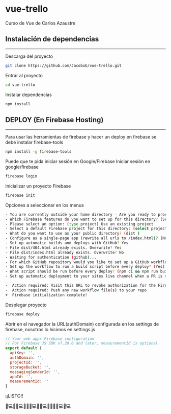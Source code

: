 # vue-trello
Curso de Vue de Carlos Azaustre 


## Instalación de dependencias
---
Descarga del proyecto
```sh
git clone https://github.com/JacoboG/vue-trello.git
```

Entrar al proyecto
```sh
cd vue-trello
```

Instalar dependencias
```sh
npm install
```

## DEPLOY (En Firebase Hosting)
---
Para usar las herramientas de firebase y hacer un deploy en firebase se debe instalar firebase-tools

```sh
npm install -g firebase-tools
```

Puede que te pida iniciar sesión en Google/Firebase
Iniciar sesión en google/firebase
```sh
firebase login
```

Inicializar un proyecto Firebase
```sh
firebase init
```

Opciones a seleccionar en los menus
```sh
- You are currently outside your home directory - Are you ready to proceed? Yes
- Which Firebase features do you want to set up for this directory? (Select Firebase Hosting or Hosting)
- Please select an option: (type project) Use an existing project
- Select a default Firebase project for this directory: (select project)
- What do you want to use as your public directory? (dist )
- Configure as a single-page app (rewrite all urls to /index.html)? (No)
- Set up automatic builds and deploys with GitHub? Yes
- File dist/404.html already exists. Overwrite? Yes
- File dist/index.html already exists. Overwrite? No
- Waiting for authentication (github)...
- For which GitHub repository would you like to set up a GitHub workflow? (format: user/repository)
- Set up the workflow to run a build script before every deploy? (Yes)
- What script should be run before every deploy? (npm ci && npm run build)
- Set up automatic deployment to your sites live channel when a PR is merged? No

-  Action required: Visit this URL to revoke authorization for the Firebase CLI GitHub OAuth App:
-  Action required: Push any new workflow file(s) to your repo
+  Firebase initialization complete!
```

Desplegar proyecto
```sh
firebase deploy
```

Abrir en el navegador la URL(authDomain) configurada en los settings de firebase, nosotros lo hicimos en settings.js

```js
// Your web apps Firebase configuration
// For Firebase JS SDK v7.20.0 and later, measurementId is optional
export default {
  apiKey: '',
  authDomain: '',
  projectId: '',
  storageBucket: '',
  messagingSenderId: '',
  appId: '',
  measurementId: ''
}
```

¡¡LISTO!!

💖💻😄💖💻😁😉💖💻😊💖💻🤓😄😁💖💻💖💻